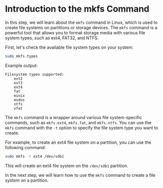# Introduction to the mkfs Command

In this step, we will learn about the `mkfs` command in Linux, which is used to create file systems on partitions or storage devices. The `mkfs` command is a powerful tool that allows you to format storage media with various file system types, such as ext4, FAT32, and NTFS.

First, let's check the available file system types on your system:

```bash
sudo mkfs.types
```

Example output:

```
Filesystem types supported:
    ext2
    ext3
    ext4
    fat
    minix
    msdos
    ntfs
    vfat
```

The `mkfs` command is a wrapper around various file system-specific commands, such as `mkfs.ext4`, `mkfs.fat`, and `mkfs.ntfs`. You can use the `mkfs` command with the `-t` option to specify the file system type you want to create.

For example, to create an ext4 file system on a partition, you can use the following command:

```bash
sudo mkfs -t ext4 /dev/sdb1
```

This will create an ext4 file system on the `/dev/sdb1` partition.

In the next step, we will learn how to use the `mkfs` command to create a file system on a partition.
